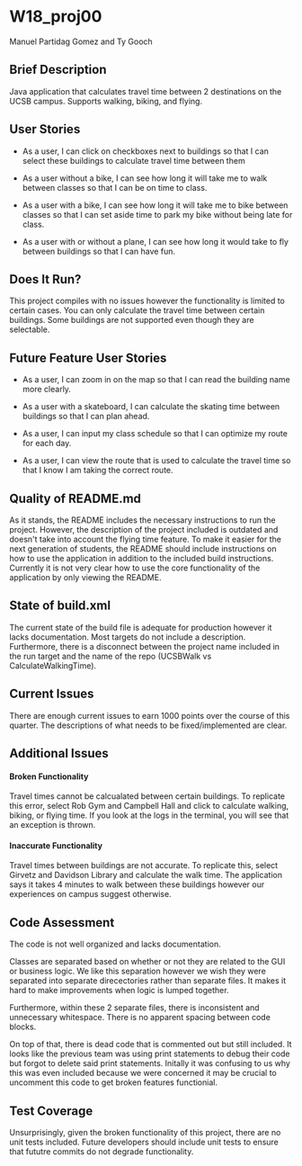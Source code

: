 # W18_proj00

Manuel Partidag Gomez and Ty Gooch

## Brief Description
Java application that calculates travel time between 2 destinations on the UCSB campus. Supports walking, biking, and flying.

## User Stories
* As a user, I can click on checkboxes next to buildings so that I can select these buildings to calculate travel time between them

* As a user without a bike, I can see how long it will take me to walk between classes so that I can be on time to class.

* As a user with a bike, I can see how long it will take me to bike between classes so that I can set aside time to park my bike without being late for class.

* As a user with or without a plane, I can see how long it would take to fly between buildings so that I can have fun.

## Does It Run?
This project compiles with no issues however the functionality is limited to certain cases. You can only calculate the travel time between certain buildings. Some buildings are not supported even though they are selectable.

## Future Feature User Stories
* As a user, I can zoom in on the map so that I can read the building name more clearly.

* As a user with a skateboard, I can calculate the skating time between buildings so that I can plan ahead.

* As a user, I can input my class schedule so that I can optimize my route for each day.

* As a user, I can view the route that is used to calculate the travel time so that I know I am taking the correct route.

## Quality of README.md
As it stands, the README includes the necessary instructions to run the project. However, the description of the project included is outdated and doesn't take into account the flying time feature. To make it easier for the next generation of students, the README should include instructions on how to use the application in addition to the included build instructions. Currently it is not very clear how to use the core functionality of the application by only viewing the README.

## State of build.xml
The current state of the build file is adequate for production however it lacks documentation. Most targets do not include a description. Furthermore, there is a disconnect between the project name included in the run target and the name of the repo (UCSBWalk vs CalculateWalkingTime).

## Current Issues
There are enough current issues to earn 1000 points over the course of this quarter. The descriptions of what needs to be fixed/implemented are clear.

## Additional Issues
#### Broken Functionality
Travel times cannot be calcualated between certain buildings. To replicate this error, select Rob Gym and Campbell Hall and click to calculate walking, biking, or flying time. If you look at the logs in the terminal, you will see that an exception is thrown.

#### Inaccurate Functionality
Travel times between buildings are not accurate. To replicate this, select Girvetz and Davidson Library and calculate the walk time. The application says it takes 4 minutes to walk between these buildings however our experiences on campus suggest otherwise.

## Code Assessment
The code is not well organized and lacks documentation.

Classes are separated based on whether or not they are related to the GUI or business logic. We like this separation however we wish they were separated into separate direcectories rather than separate files. It makes it hard to make improvements when logic is lumped together.

Furthermore, within these 2 separate files, there is inconsistent and unnecessary whitespace. There is no apparent spacing between code blocks.

On top of that, there is dead code that is commented out but still included. It looks like the previous team was using print statements to debug their code but forgot to delete said print statements. Initally it was confusing to us why this was even included because we were concerned it may be crucial to uncomment this code to get broken features functionial.

## Test Coverage
Unsurprisingly, given the broken functionality of this project, there are no unit tests included. Future developers should include unit tests to ensure that fututre commits do not degrade functionality.